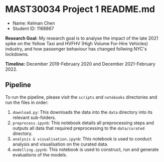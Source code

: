 # MAST30034 Project 1 README.md
- Name: Kelman Chen
- Student ID: 1168867

**Research Goal:** My research goal is to analyse the impact of the late 2021 spike on the Yellow Taxi and HVFHV (High Volume For-Hire Vehicles) industry, and how passenger behaviour has changed follwing NYC's lockdowns.

**Timeline:** December 2019-February 2020 and December 2021-February 2022.

## Pipeline
To run the pipeline, please visit the `scripts` and `notebooks` directories and run the files in order:
1. `download.py`: This downloads the data into the `data` directory into its relevant sub-folders. 
2. `preprocess.ipynb`: This notebook details all preprocessing steps and outputs all data that required preprocessing to the `data/curated` directory.
3. `analysis & visualisation.ipynb`: This notebook is used to conduct analysis and visualisation on the curated data.
4. `modelling.ipynb`: This notebook is used to construct, run and generate evaluations of the models. 
